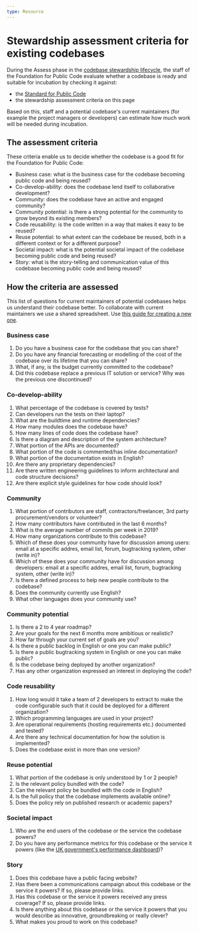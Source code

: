 ```yaml
---
type: Resource
---
```


# Stewardship assessment criteria for existing codebases

During the Assess phase in the [codebase stewardship lifecycle](lifecycle.md), the staff of the Foundation for Public Code evaluate whether a codebase is ready and suitable for incubation by checking it against:

* the [Standard for Public Code](https://standard.publiccode.net/)
* the stewardship assessment criteria on this page

Based on this, staff and a potential codebase's current maintainers (for example the project managers or developers) can estimate how much work will be needed during incubation.

## The assessment criteria

These criteria enable us to decide whether the codebase is a good fit for the Foundation for Public Code:

* Business case: what is the business case for the codebase becoming public code and being reused?
* Co-develop-ability: does the codebase lend itself to collaborative development?
* Community: does the codebase have an active and engaged community?
* Community potential: is there a strong potential for the community to grow beyond its existing members?
* Code reusability: is the code written in a way that makes it easy to be reused?
* Reuse potential: to what extent can the codebase be reused, both in a different context or for a different purpose?
* Societal impact: what is the potential societal impact of the codebase becoming public code and being reused?
* Story: what is the story-telling and communication value of this codebase becoming public code and being reused?  

## How the criteria are assessed

This list of questions for current maintainers of potential codebases helps us understand their codebase better. To collaborate with current maintainers we use a shared spreadsheet. Use [this guide for creating a new one](create-assessment-spreadsheet.md).

### Business case

1. Do you have a business case for the codebase that you can share?
2. Do you have any financial forecasting or modelling of the cost of the codebase over its lifetime that you can share?
3. What, if any, is the budget currently committed to the codebase?
4. Did this codebase replace a previous IT solution or service? Why was the previous one discontinued?

### Co-develop-ability

1. What percentage of the codebase is covered by tests?
2. Can developers run the tests on their laptop?
3. What are the buildtime and runtime dependencies?
4. How many modules does the codebase have?
5. How many lines of code does the codebase have?
6. Is there a diagram and description of the system architecture?
7. What portion of the APIs are documented?
8. What portion of the code is commented/has inline documentation?
9. What portion of the documentation exists in English?
10. Are there any proprietary dependencies?
11. Are there written engineering guidelines to inform architectural and code structure decisions?
12. Are there explicit style guidelines for how code should look?

### Community

1. What portion of contributors are staff, contractors/freelancer, 3rd party procurement/vendors or volunteer?
2. How many contributors have contributed in the last 6 months?
3. What is the average number of commits per week in 2019?
4. How many organizations contribute to this codebase?
5. Which of these does your community have for discussion among users: email at a specific addres, email list, forum, bugtracking system, other (write in)?
6. Which of these does your community have for discussion among developers: email at a specific addres, email list, forum, bugtracking system, other (write in)?
7. Is there a defined process to help new people contribute to the codebase?
8. Does the community currently use English?
9. What other languages does your community use?

### Community potential

1. Is there a 2 to 4 year roadmap?
2. Are your goals for the next 6 months more ambitious or realistic?
3. How far through your current set of goals are you?
4. Is there a public backlog in English or one you can make public?
5. Is there a public bugtracking system in English or one you can make public?
6. Is the codebase being deployed by another organization?
7. Has any other organization expressed an interest in deploying the code?

### Code reusability

1. How long would it take a team of 2 developers to extract to make the code configurable such that it could be deployed for a different organization?
2. Which programming languages are used in your project?
3. Are operational requirements (hosting requirements etc.) documented and tested?
4. Are there any technical documentation for how the solution is implemented?
5. Does the codebase exist in more than one version?

### Reuse potential

1. What portion of the codebase is only understood by 1 or 2 people?
2. Is the relevant policy bundled with the code?
3. Can the relevant policy be bundled with the code in English?
4. Is the full policy that the codebase implements available online?
5. Does the policy rely on published research or academic papers?

### Societal impact

1. Who are the end users of the codebase or the service the codebase powers?
2. Do you have any performance metrics for this codebase or the service it powers (like the [UK government's performance dashboard](https://www.gov.uk/performance))?

### Story

1. Does this codebase have a public facing website?
2. Has there been a communications campaign about this codebase or the service it powers? If so, please provide links.
3. Has this codebase or the service it powers received any press coverage? If so, please provide links.
4. Is there anything about this codebase or the service it powers that you would describe as innovative, groundbreaking or really clever?
5. What makes you proud to work on this codebase?
